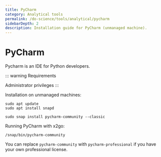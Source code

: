```yaml
---
title: PyCharm
category: Analytical tools
permalink: /do-science/tools/analytical/pycharm
sidebarDepth: 2
description: Installation guide for PyCharm (unmanaged machine).
---
```


# PyCharm

Pycharm is an IDE for Python developers.

::: warning Requirements

Administrator privileges
:::


Installation on unmanaged machines:

```
sudo apt update
sudo apt install snapd

sudo snap install pycharm-community --classic
```

Running PyCharm with x2go:
```
/snap/bin/pycharm-community
```

You can replace `pycharm-community` with `pycharm-professional` if you have your own professional license.
